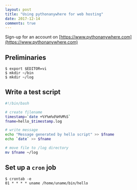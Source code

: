 ```yaml
---
layout: post
title: "Using pythonanywhere for web hosting"
date: 2017-12-14
comments: true
---
```

Sign-up for an account on [https://www.pythonanywhere.com](https://www.pythonanywhere.com)

## Preliminaries
```
$ export $EDITOR=vi
$ mkdir ~/bin
$ mkdir ~/log
```

## Write a test script
```bash
#!/bin/bash

# create filename
timestamp=`date +%Y%m%d%H%M%S`
fname=hello_$timestamp.log

# write message
echo "Message generated by hello script" >> $fname
echo `date` >> $fname

# move file to /log directory
mv $fname ~/log
```

## Set up a ``cron`` job
```
$ crontab -e
01 * * * * uname /home/uname/bin/hello
```
